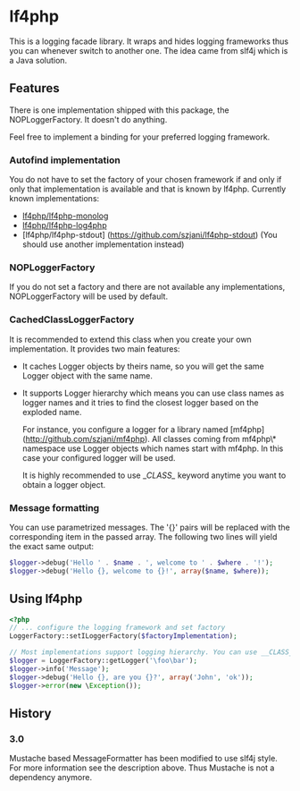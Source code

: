 lf4php
======

This is a logging facade library. It wraps and hides logging frameworks thus you can whenever switch to another one. The idea came from slf4j which is a Java solution.

Features
--------

There is one implementation shipped with this package, the NOPLoggerFactory. It doesn't do anything.

Feel free to implement a binding for your preferred logging framework.

### Autofind implementation

You do not have to set the factory of your chosen framework if and only if only that implementation is available and that
is known by lf4php. Currently known implementations:

* [lf4php/lf4php-monolog](https://github.com/szjani/lf4php-monolog)
* [lf4php/lf4php-log4php](https://github.com/szjani/lf4php-log4php)
* [lf4php/lf4php-stdout] (https://github.com/szjani/lf4php-stdout) (You should use another implementation instead)

### NOPLoggerFactory

If you do not set a factory and there are not available any implementations, NOPLoggerFactory will be used by default.

### CachedClassLoggerFactory

It is recommended to extend this class when you create your own implementation. It provides two main features:
* It caches Logger objects by theirs name, so you will get the same Logger object with the same name.
* It supports Logger hierarchy which means you can use class names as logger names and it tries to find the closest logger
based on the exploded name.

  For instance, you configure a logger for a library named [mf4php] (http://github.com/szjani/mf4php). All classes coming from
  mf4php\\* namespace use Logger objects which names start with mf4php. In this case your configured logger will be used.

  It is highly recommended to use \__CLASS\__ keyword anytime you want to obtain a logger object.

### Message formatting

You can use parametrized messages. The '{}' pairs will be replaced with the corresponding item in the passed array.
The following two lines will yield the exact same output:

```php
$logger->debug('Hello ' . $name . ', welcome to ' . $where . '!');
$logger->debug('Hello {}, welcome to {}!', array($name, $where));
```

Using lf4php
------------

```php
<?php
// ... configure the logging framework and set factory
LoggerFactory::setILoggerFactory($factoryImplementation);

// Most implementations support logging hierarchy. You can use __CLASS__ keyword to obtain a logger.
$logger = LoggerFactory::getLogger('\foo\bar');
$logger->info('Message');
$logger->debug('Hello {}, are you {}?', array('John', 'ok'));
$logger->error(new \Exception());
```

History
-------

### 3.0

Mustache based MessageFormatter has been modified to use slf4j style. For more information see the description above.
Thus Mustache is not a dependency anymore.